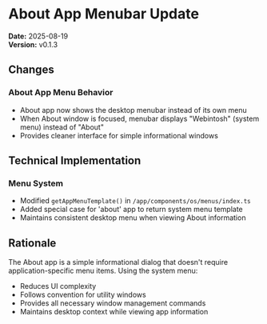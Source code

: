 # About App Menubar Update

**Date:** 2025-08-19  
**Version:** v0.1.3

## Changes

### About App Menu Behavior
- About app now shows the desktop menubar instead of its own menu
- When About window is focused, menubar displays "Webintosh" (system menu) instead of "About"
- Provides cleaner interface for simple informational windows

## Technical Implementation

### Menu System
- Modified `getAppMenuTemplate()` in `/app/components/os/menus/index.ts`
- Added special case for 'about' app to return system menu template
- Maintains consistent desktop menu when viewing About information

## Rationale

The About app is a simple informational dialog that doesn't require application-specific menu items. Using the system menu:
- Reduces UI complexity
- Follows convention for utility windows
- Provides all necessary window management commands
- Maintains desktop context while viewing app information
